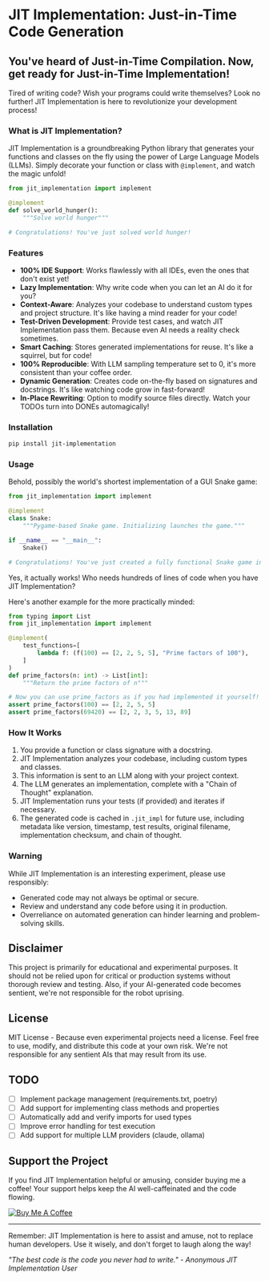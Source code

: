 # JIT Implementation: Just-in-Time Code Generation

## You've heard of Just-in-Time Compilation. Now, get ready for Just-in-Time Implementation!

Tired of writing code? Wish your programs could write themselves? Look no further! JIT Implementation is here to revolutionize your development process!

### What is JIT Implementation?

JIT Implementation is a groundbreaking Python library that generates your functions and classes on the fly using the power of Large Language Models (LLMs). Simply decorate your function or class with `@implement`, and watch the magic unfold!

```python
from jit_implementation import implement

@implement
def solve_world_hunger():
    """Solve world hunger"""

# Congratulations! You've just solved world hunger!
```

### Features

-   **100% IDE Support**: Works flawlessly with all IDEs, even the ones that don't exist yet!
-   **Lazy Implementation**: Why write code when you can let an AI do it for you?
-   **Context-Aware**: Analyzes your codebase to understand custom types and project structure. It's like having a mind reader for your code!
-   **Test-Driven Development**: Provide test cases, and watch JIT Implementation pass them. Because even AI needs a reality check sometimes.
-   **Smart Caching**: Stores generated implementations for reuse. It's like a squirrel, but for code!
-   **100% Reproducible**: With LLM sampling temperature set to 0, it's more consistent than your coffee order.
-   **Dynamic Generation**: Creates code on-the-fly based on signatures and docstrings. It's like watching code grow in fast-forward!
-   **In-Place Rewriting**: Option to modify source files directly. Watch your TODOs turn into DONEs automagically!

### Installation

```bash
pip install jit-implementation
```

### Usage

Behold, possibly the world's shortest implementation of a GUI Snake game:

```python
from jit_implementation import implement

@implement
class Snake:
    """Pygame-based Snake game. Initializing launches the game."""

if __name__ == "__main__":
    Snake()

# Congratulations! You've just created a fully functional Snake game in just 3 lines of code!
```

Yes, it actually works! Who needs hundreds of lines of code when you have JIT Implementation?

Here's another example for the more practically minded:

```python
from typing import List
from jit_implementation import implement

@implement(
    test_functions=[
        lambda f: (f(100) == [2, 2, 5, 5], "Prime factors of 100"),
    ]
)
def prime_factors(n: int) -> List[int]:
    """Return the prime factors of n"""

# Now you can use prime_factors as if you had implemented it yourself!
assert prime_factors(100) == [2, 2, 5, 5]
assert prime_factors(69420) == [2, 2, 3, 5, 13, 89]
```

### How It Works

1. You provide a function or class signature with a docstring.
2. JIT Implementation analyzes your codebase, including custom types and classes.
3. This information is sent to an LLM along with your project context.
4. The LLM generates an implementation, complete with a "Chain of Thought" explanation.
5. JIT Implementation runs your tests (if provided) and iterates if necessary.
6. The generated code is cached in `.jit_impl` for future use, including metadata like version, timestamp, test results, original filename, implementation checksum, and chain of thought.

### Warning

While JIT Implementation is an interesting experiment, please use responsibly:

-   Generated code may not always be optimal or secure.
-   Review and understand any code before using it in production.
-   Overreliance on automated generation can hinder learning and problem-solving skills.

## Disclaimer

This project is primarily for educational and experimental purposes. It should not be relied upon for critical or production systems without thorough review and testing. Also, if your AI-generated code becomes sentient, we're not responsible for the robot uprising.

## License

MIT License - Because even experimental projects need a license. Feel free to use, modify, and distribute this code at your own risk. We're not responsible for any sentient AIs that may result from its use.

## TODO

-   [ ] Implement package management (requirements.txt, poetry)
-   [ ] Add support for implementing class methods and properties
-   [ ] Automatically add and verify imports for used types
-   [ ] Improve error handling for test execution
-   [ ] Add support for multiple LLM providers (claude, ollama)

## Support the Project

If you find JIT Implementation helpful or amusing, consider buying me a coffee! Your support helps keep the AI well-caffeinated and the code flowing.

[![Buy Me A Coffee](https://img.shields.io/badge/Buy%20Me%20A%20Coffee-FFDD00?style=for-the-badge&logo=buy-me-a-coffee&logoColor=black)](https://buymeacoffee.com/jiriklimes)

---

Remember: JIT Implementation is here to assist and amuse, not to replace human developers. Use it wisely, and don't forget to laugh along the way!

_"The best code is the code you never had to write." - Anonymous JIT Implementation User_
